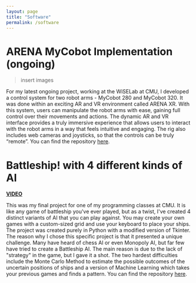 ```yaml
---
layout: page
title: "Software"
permalink: /software
---
```


# ARENA MyCobot Implementation (ongoing)

> insert images

For my latest ongoing project, working at the WiSELab at CMU, I developed a control system for two robot arms - MyCobot 280 and MyCobot 320. It was done within an exciting AR and VR environment called ARENA XR. With this system, users can manipulate the robot arms with ease, gaining full control over their movements and actions. The dynamic AR and VR interface provides a truly immersive experience that allows users to interact with the robot arms in a way that feels intuitive and engaging. The rig also includes web cameras and joysticks, so that the controls can be truly “remote”. You can find the repository [here](https://github.com/Blasterus/SteveLu-ARENA-py-Scripts).


# Battleship! with 4 different kinds of AI

[**VIDEO**](https://www.youtube.com/watch?v=ABKeUz9rE7w)

This was my final project for one of my programming classes at CMU. It is like any game of battleship you've ever played, but as a twist, I've created 4 distinct variants of AI that you can play against. You may create your own games with a custom-sized grid and use your keyboard to place your ships. The project was created purely in Python with a modified version of Tkinter. The reason why I chose this specific project is that it presented a unique challenge. Many have heard of chess AI or even Monopoly AI, but far few have tried to create a Battleship AI. The main reason is due to the lack of "strategy" in the game, but I gave it a shot. The two hardest difficulties include the Monte Carlo Method to estimate the possible outcomes of the uncertain positions of ships and a version of Machine Learning which takes your previous games and finds a pattern. You can find the repository [here](https://github.com/Blasterus/SpaceShip112).
